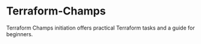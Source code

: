 # Terraform-Champs
Terraform Champs initiation offers practical Terraform tasks and a guide for beginners.
